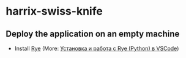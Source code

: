 # harrix-swiss-knife

## Deploy the application on an empty machine

- Install [Rye](https://rye.astral.sh) (More: [Установка и работа с Rye (Python) в VSCode](https://github.com/Harrix/harrix.dev-articles-2024/blob/main/rye-vscode-python/rye-vscode-python.md))
